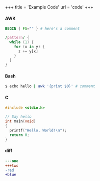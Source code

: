 +++
title = 'Example Code'
url   = 'code'
+++

#### AWK
```awk
BEGIN { FS="" } # here's a comment

/pattern/ {
  while (1) {
    for (x in y) {
      z += y[x]
    }
  }
}
```

#### Bash
```bash
$ echo hello | awk '{print $0}' # comment
```

#### C
```c
#include <stdio.h>

// Say hello
int main(void)
{
  printf("Hello, World!\n");
  return 0;
}
```

#### diff
```diff
---one
+++two
-red
+blue
```
